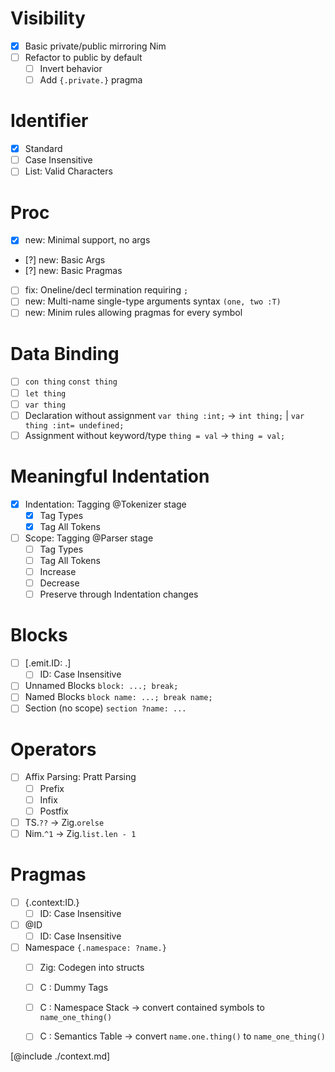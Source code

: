 # Visibility
- [x] Basic private/public mirroring Nim
- [ ] Refactor to public by default
  - [ ] Invert behavior
  - [ ] Add `{.private.}` pragma

# Identifier
- [x] Standard
- [ ] Case Insensitive
- [ ] List: Valid Characters

# Proc
- [x] new: Minimal support, no args
- [?] new: Basic Args
- [?] new: Basic Pragmas
- [ ] fix: Oneline/decl termination requiring `;`
- [ ] new: Multi-name single-type arguments syntax  `(one, two :T)`
- [ ] new: Minim rules allowing pragmas for every symbol

# Data Binding
- [ ] `con thing`  `const thing`
- [ ] `let thing`
- [ ] `var thing`
- [ ] Declaration without assignment   `var thing :int;`    ->    `int thing;`  |  `var thing :int= undefined;`
- [ ] Assignment without keyword/type  `thing = val`        ->    `thing = val;`

# Meaningful Indentation
- [x] Indentation: Tagging @Tokenizer stage
  - [x] Tag Types
  - [x] Tag All Tokens
- [ ] Scope: Tagging @Parser stage
  - [ ] Tag Types
  - [ ] Tag All Tokens
  - [ ] Increase
  - [ ] Decrease
  - [ ] Preserve through Indentation changes

# Blocks
- [ ] [.emit.ID: .]
  - [ ] ID: Case Insensitive
- [ ] Unnamed Blocks     `block: ...; break;`
- [ ] Named   Blocks     `block name: ...; break name;`
- [ ] Section (no scope) `section ?name: ...`

# Operators
- [ ] Affix Parsing: Pratt Parsing
  - [ ] Prefix
  - [ ] Infix
  - [ ] Postfix
- [ ]  TS.`??`  ->  Zig.`orelse`
- [ ] Nim.`^1`  ->  Zig.`list.len - 1`

# Pragmas
- [ ] {.context:ID.}
  - [ ] ID: Case Insensitive
- [ ] @ID
  - [ ] ID: Case Insensitive
- [ ] Namespace          `{.namespace: ?name.}`
  - [ ] Zig: Codegen into structs
  - [ ] C  : Dummy Tags
  - [ ] C  : Namespace Stack -> convert contained symbols to `name_one_thing()`
  - [ ] C  : Semantics Table -> convert `name.one.thing()` to `name_one_thing()`


[@include ./context.md]

